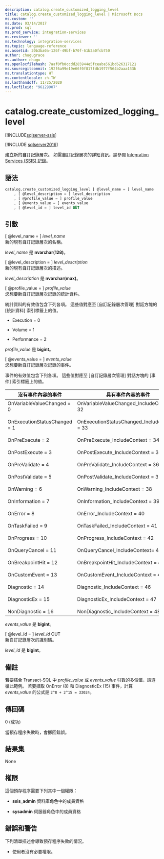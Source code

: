 ```yaml
---
description: catalog.create_customized_logging_level
title: catalog.create_customized_logging_level | Microsoft Docs
ms.custom: ''
ms.date: 03/14/2017
ms.prod: sql
ms.prod_service: integration-services
ms.reviewer: ''
ms.technology: integration-services
ms.topic: language-reference
ms.assetid: 20b3ba0a-126f-49bf-b70f-61b2a0fcb750
author: chugugrace
ms.author: chugu
ms.openlocfilehash: 7aaf0fb0ccdd285944e5fceaba561bd626317121
ms.sourcegitcommit: 192f6a99e19e66f0f817fdb1977f564b2aaa133b
ms.translationtype: HT
ms.contentlocale: zh-TW
ms.lasthandoff: 11/25/2020
ms.locfileid: "96129907"
---
```

# <a name="catalogcreate_customized_logging_level"></a>catalog.create_customized_logging_level 

[!INCLUDE[sqlserver-ssis](../../includes/applies-to-version/sqlserver-ssis.md)]

[!INCLUDE [sqlserver2016](../../includes/applies-to-version/sqlserver2016.md)]

  建立新的自訂記錄層次。 如需自訂記錄層次的詳細資訊，請參閱 [Integration Services &#40;SSIS&#41; 記錄](../../integration-services/performance/integration-services-ssis-logging.md)。  
  
## <a name="syntax"></a>語法  
  
```sql  
catalog.create_customized_logging_level [ @level_name = ] level_name  
    , [ @level_description = ] level_description  
    , [ @profile_value = ] profile_value  
    , [ @events_value = ] events_value  
    , [ @level_id = ] level_id OUT   
```  
  
## <a name="arguments"></a>引數  
 [ @level_name = ] *level_name*  
 新的現有自訂記錄層次的名稱。  
  
 *level_name* 是 **nvarchar(128)**。  
  
 [ @level_description = ] *level_description*  
 新的現有自訂記錄層次的描述。  
  
 *level_description* 是 **nvarchar(max)**。  
  
 [ @profile_value = ] *profile_value*  
 您想要新自訂記錄層次記錄的統計資料。  
  
 統計資料的有效值包含下列各項。 這些值對應至 [自訂記錄層次管理] 對話方塊的 [統計資料] 索引標籤上的值。  
  
-   Execution = 0  
  
-   Volume = 1  
  
-   Performance = 2    
  
 *profile_value* 是 **bigint**。  
  
 [ @events_value = ] *events_value*  
 您想要新自訂記錄層次記錄的事件。  
  
 事件的有效值包含下列各項。 這些值對應至 [自訂記錄層次管理] 對話方塊的 [事件] 索引標籤上的值。  
  
|沒有事件內容的事件|具有事件內容的事件|  
|----------------------------------|-------------------------------|  
|OnVariableValueChanged = 0<br /><br /> OnExecutionStatusChanged = 1<br /><br /> OnPreExecute = 2<br /><br /> OnPostExecute = 3<br /><br /> OnPreValidate = 4<br /><br /> OnPostValidate = 5<br /><br /> OnWarning = 6<br /><br /> OnInformation = 7<br /><br /> OnError = 8<br /><br /> OnTaskFailed = 9<br /><br /> OnProgress = 10<br /><br /> OnQueryCancel = 11<br /><br /> OnBreakpointHit = 12<br /><br /> OnCustomEvent = 13<br /><br /> Diagnostic = 14<br /><br /> DiagnosticEx = 15<br /><br /> NonDiagnostic = 16|OnVariableValueChanged_IncludeContext = 32<br /><br /> OnExecutionStatusChanged_IncludeContext = 33<br /><br /> OnPreExecute_IncludeContext = 34<br /><br /> OnPostExecute_IncludeContext = 35<br /><br /> OnPreValidate_IncludeContext = 36<br /><br /> OnPostValidate_IncludeContext = 37<br /><br /> OnWarning_IncludeContext = 38<br /><br /> OnInformation_IncludeContext = 39<br /><br /> OnError_IncludeContext = 40<br /><br /> OnTaskFailed_IncludeContext = 41<br /><br /> OnProgress_IncludeContext = 42<br /><br /> OnQueryCancel_IncludeContext= 43<br /><br /> OnBreakpointHit_IncludeContext = 44<br /><br /> OnCustomEvent_IncludeContext = 45<br /><br /> Diagnostic_IncludeContext = 46<br /><br /> DiagnosticEx_IncludeContext = 47<br /><br /> NonDiagnostic_IncludeContext = 48|  
  
 *events_value* 是 **bigint**。  
  
 [ @level_id = ] *level_id* OUT  
 新自訂記錄層次的識別碼。  
  
 *level_id* 是 **bigint**。  
  
## <a name="remarks"></a>備註  
 若要結合 Transact-SQL 中 *profile_value* 或 *events_value* 引數的多個值，請遵循此範例。 若要擷取 OnError (8) 和 DiagnosticEx (15) 事件，計算 *events_value* 的公式是 `2^8 + 2^15 = 33024`。  
  
## <a name="return-codes"></a>傳回碼  
 0 (成功)  
  
 當預存程序失敗時，會擲回錯誤。  
  
## <a name="result-set"></a>結果集  
 None  
  
## <a name="permissions"></a>權限  
 這個預存程序需要下列其中一個權限：  
  
-   **ssis_admin** 資料庫角色中的成員資格  
  
-   **sysadmin** 伺服器角色中的成員資格  
  
## <a name="errors-and-warnings"></a>錯誤和警告  
 下列清單描述會導致預存程序失敗的情況。  
  
-   使用者沒有必要權限。  
  
  
